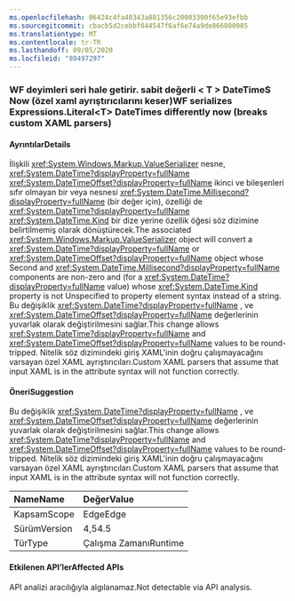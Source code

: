 ```yaml
---
ms.openlocfilehash: 06424c4fa40343a881356c20003300f65e93efbb
ms.sourcegitcommit: cbacb5d2cebbf044547f6af6e74a9de866800985
ms.translationtype: MT
ms.contentlocale: tr-TR
ms.lasthandoff: 09/05/2020
ms.locfileid: "89497297"
---
```

### <a name="wf-serializes-expressionsliterallttgt-datetimes-differently-now-breaks-custom-xaml-parsers"></a><span data-ttu-id="76477-101">WF deyimleri seri hale getirir. sabit değerli &lt; T &gt; DateTimeS Now (özel xaml ayrıştırıcılarını keser)</span><span class="sxs-lookup"><span data-stu-id="76477-101">WF serializes Expressions.Literal&lt;T&gt; DateTimes differently now (breaks custom XAML parsers)</span></span>

#### <a name="details"></a><span data-ttu-id="76477-102">Ayrıntılar</span><span class="sxs-lookup"><span data-stu-id="76477-102">Details</span></span>

<span data-ttu-id="76477-103">İlişkili <xref:System.Windows.Markup.ValueSerializer> nesne, <xref:System.DateTime?displayProperty=fullName> <xref:System.DateTimeOffset?displayProperty=fullName> ikinci ve bileşenleri sıfır olmayan bir veya nesnesi <xref:System.DateTime.Millisecond?displayProperty=fullName> (bir değer için), özelliği de <xref:System.DateTime?displayProperty=fullName> <xref:System.DateTime.Kind> bir dize yerine özellik öğesi söz dizimine belirtilmemiş olarak dönüştürecek.</span><span class="sxs-lookup"><span data-stu-id="76477-103">The associated <xref:System.Windows.Markup.ValueSerializer> object will convert a <xref:System.DateTime?displayProperty=fullName> or <xref:System.DateTimeOffset?displayProperty=fullName> object whose Second and <xref:System.DateTime.Millisecond?displayProperty=fullName> components are non-zero and (for a <xref:System.DateTime?displayProperty=fullName> value) whose <xref:System.DateTime.Kind> property is not Unspecified to property element syntax instead of a string.</span></span> <span data-ttu-id="76477-104">Bu değişiklik <xref:System.DateTime?displayProperty=fullName> , ve <xref:System.DateTimeOffset?displayProperty=fullName> değerlerinin yuvarlak olarak değiştirilmesini sağlar.</span><span class="sxs-lookup"><span data-stu-id="76477-104">This change allows <xref:System.DateTime?displayProperty=fullName> and <xref:System.DateTimeOffset?displayProperty=fullName> values to be round-tripped.</span></span> <span data-ttu-id="76477-105">Nitelik söz dizimindeki giriş XAML'inin doğru çalışmayacağını varsayan özel XAML ayrıştırıcıları.</span><span class="sxs-lookup"><span data-stu-id="76477-105">Custom XAML parsers that assume that input XAML is in the attribute syntax will not function correctly.</span></span>

#### <a name="suggestion"></a><span data-ttu-id="76477-106">Öneri</span><span class="sxs-lookup"><span data-stu-id="76477-106">Suggestion</span></span>

<span data-ttu-id="76477-107">Bu değişiklik <xref:System.DateTime?displayProperty=fullName> , ve <xref:System.DateTimeOffset?displayProperty=fullName> değerlerinin yuvarlak olarak değiştirilmesini sağlar.</span><span class="sxs-lookup"><span data-stu-id="76477-107">This change allows <xref:System.DateTime?displayProperty=fullName> and <xref:System.DateTimeOffset?displayProperty=fullName> values to be round-tripped.</span></span> <span data-ttu-id="76477-108">Nitelik söz dizimindeki giriş XAML'inin doğru çalışmayacağını varsayan özel XAML ayrıştırıcıları.</span><span class="sxs-lookup"><span data-stu-id="76477-108">Custom XAML parsers that assume that input XAML is in the attribute syntax will not function correctly.</span></span>

| <span data-ttu-id="76477-109">Name</span><span class="sxs-lookup"><span data-stu-id="76477-109">Name</span></span>    | <span data-ttu-id="76477-110">Değer</span><span class="sxs-lookup"><span data-stu-id="76477-110">Value</span></span>       |
|:--------|:------------|
| <span data-ttu-id="76477-111">Kapsam</span><span class="sxs-lookup"><span data-stu-id="76477-111">Scope</span></span>   |<span data-ttu-id="76477-112">Edge</span><span class="sxs-lookup"><span data-stu-id="76477-112">Edge</span></span>|
|<span data-ttu-id="76477-113">Sürüm</span><span class="sxs-lookup"><span data-stu-id="76477-113">Version</span></span>|<span data-ttu-id="76477-114">4,5</span><span class="sxs-lookup"><span data-stu-id="76477-114">4.5</span></span>|
|<span data-ttu-id="76477-115">Tür</span><span class="sxs-lookup"><span data-stu-id="76477-115">Type</span></span>|<span data-ttu-id="76477-116">Çalışma Zamanı</span><span class="sxs-lookup"><span data-stu-id="76477-116">Runtime</span></span>|

#### <a name="affected-apis"></a><span data-ttu-id="76477-117">Etkilenen API’ler</span><span class="sxs-lookup"><span data-stu-id="76477-117">Affected APIs</span></span>

<span data-ttu-id="76477-118">API analizi aracılığıyla algılanamaz.</span><span class="sxs-lookup"><span data-stu-id="76477-118">Not detectable via API analysis.</span></span>

<!--

#### Affected APIs

Not detectable via API analysis.

-->
